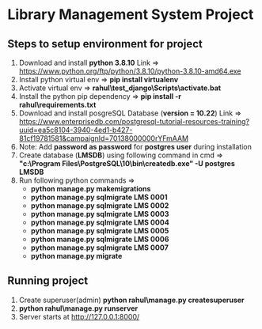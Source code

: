 # Library Management System Project

## Steps to setup environment for project
1. Download and install **python 3.8.10** Link => https://www.python.org/ftp/python/3.8.10/python-3.8.10-amd64.exe
2. Install python virtual env => **pip install virtualenv**
3. Activate virtual env => **rahul\test_django\Scripts\activate.bat**
4. Install the python pip dependency => **pip install -r rahul\requirements.txt**
4. Download and install posgreSQL Database (**version = 10.22**) Link => https://www.enterprisedb.com/postgresql-tutorial-resources-training?uuid=ea5c8104-3940-4ed1-b427-81cf19781581&campaignId=70138000000rYFmAAM
5. Note: Add **password as password** for **postgres user** during installation
6. Create database (**LMSDB**) using following command in cmd => **"c:\Program Files\PostgreSQL\10\bin\createdb.exe" -U postgres LMSDB**
7. Run following python commands =>
    - **python manage.py makemigrations**
    - **python manage.py sqlmigrate LMS 0001**
    - **python manage.py sqlmigrate LMS 0002**
    - **python manage.py sqlmigrate LMS 0003**
    - **python manage.py sqlmigrate LMS 0004**
    - **python manage.py sqlmigrate LMS 0005**
    - **python manage.py sqlmigrate LMS 0006**
    - **python manage.py sqlmigrate LMS 0007**
    - **python manage.py migrate**

## Running project
1. Create superuser(admin) **python rahul\manage.py createsuperuser**
1. **python rahul\manage.py runserver**
2. Server starts at http://127.0.0.1:8000/

